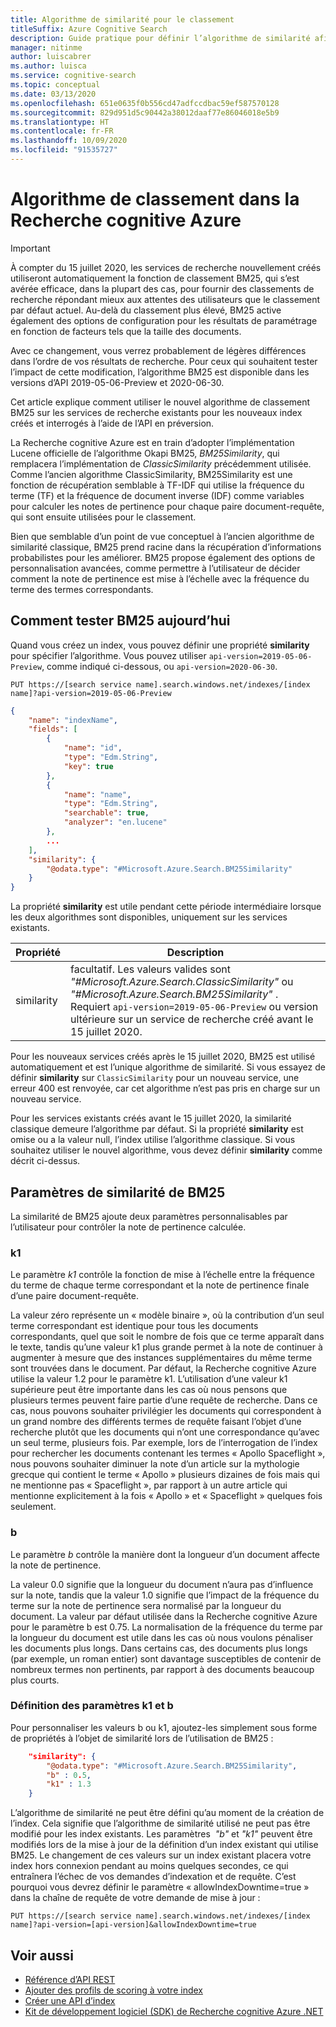 ```yaml
---
title: Algorithme de similarité pour le classement
titleSuffix: Azure Cognitive Search
description: Guide pratique pour définir l’algorithme de similarité afin d’essayer un nouvel algorithme de similarité pour le classement
manager: nitinme
author: luiscabrer
ms.author: luisca
ms.service: cognitive-search
ms.topic: conceptual
ms.date: 03/13/2020
ms.openlocfilehash: 651e0635f0b556cd47adfccdbac59ef587570128
ms.sourcegitcommit: 829d951d5c90442a38012daaf77e86046018e5b9
ms.translationtype: HT
ms.contentlocale: fr-FR
ms.lasthandoff: 10/09/2020
ms.locfileid: "91535727"
---
```

# <a name="ranking-algorithm-in-azure-cognitive-search"></a>Algorithme de classement dans la Recherche cognitive Azure

> [!IMPORTANT]
> À compter du 15 juillet 2020, les services de recherche nouvellement créés utiliseront automatiquement la fonction de classement BM25, qui s’est avérée efficace, dans la plupart des cas, pour fournir des classements de recherche répondant mieux aux attentes des utilisateurs que le classement par défaut actuel. Au-delà du classement plus élevé, BM25 active également des options de configuration pour les résultats de paramétrage en fonction de facteurs tels que la taille des documents.  
>
> Avec ce changement, vous verrez probablement de légères différences dans l’ordre de vos résultats de recherche. Pour ceux qui souhaitent tester l’impact de cette modification, l’algorithme BM25 est disponible dans les versions d’API 2019-05-06-Preview et 2020-06-30.  

Cet article explique comment utiliser le nouvel algorithme de classement BM25 sur les services de recherche existants pour les nouveaux index créés et interrogés à l’aide de l’API en préversion.

La Recherche cognitive Azure est en train d’adopter l’implémentation Lucene officielle de l’algorithme Okapi BM25, *BM25Similarity*, qui remplacera l’implémentation de *ClassicSimilarity* précédemment utilisée. Comme l’ancien algorithme ClassicSimilarity, BM25Similarity est une fonction de récupération semblable à TF-IDF qui utilise la fréquence du terme (TF) et la fréquence de document inverse (IDF) comme variables pour calculer les notes de pertinence pour chaque paire document-requête, qui sont ensuite utilisées pour le classement. 

Bien que semblable d’un point de vue conceptuel à l’ancien algorithme de similarité classique, BM25 prend racine dans la récupération d’informations probabilistes pour les améliorer. BM25 propose également des options de personnalisation avancées, comme permettre à l’utilisateur de décider comment la note de pertinence est mise à l’échelle avec la fréquence du terme des termes correspondants.

## <a name="how-to-test-bm25-today"></a>Comment tester BM25 aujourd’hui

Quand vous créez un index, vous pouvez définir une propriété **similarity** pour spécifier l’algorithme. Vous pouvez utiliser `api-version=2019-05-06-Preview`, comme indiqué ci-dessous, ou `api-version=2020-06-30`.

```
PUT https://[search service name].search.windows.net/indexes/[index name]?api-version=2019-05-06-Preview
```

```json  
{
    "name": "indexName",
    "fields": [
        {
            "name": "id",
            "type": "Edm.String",
            "key": true
        },
        {
            "name": "name",
            "type": "Edm.String",
            "searchable": true,
            "analyzer": "en.lucene"
        },
        ...
    ],
    "similarity": {
        "@odata.type": "#Microsoft.Azure.Search.BM25Similarity"
    }
}
```

La propriété **similarity** est utile pendant cette période intermédiaire lorsque les deux algorithmes sont disponibles, uniquement sur les services existants. 

| Propriété | Description |
|----------|-------------|
| similarity | facultatif. Les valeurs valides sont *"#Microsoft.Azure.Search.ClassicSimilarity"* ou *"#Microsoft.Azure.Search.BM25Similarity"* . <br/> Requiert `api-version=2019-05-06-Preview` ou version ultérieure sur un service de recherche créé avant le 15 juillet 2020. |

Pour les nouveaux services créés après le 15 juillet 2020, BM25 est utilisé automatiquement et est l’unique algorithme de similarité. Si vous essayez de définir **similarity** sur `ClassicSimilarity` pour un nouveau service, une erreur 400 est renvoyée, car cet algorithme n’est pas pris en charge sur un nouveau service.

Pour les services existants créés avant le 15 juillet 2020, la similarité classique demeure l’algorithme par défaut. Si la propriété **similarity** est omise ou a la valeur null, l’index utilise l’algorithme classique. Si vous souhaitez utiliser le nouvel algorithme, vous devez définir **similarity** comme décrit ci-dessus.

## <a name="bm25-similarity-parameters"></a>Paramètres de similarité de BM25

La similarité de BM25 ajoute deux paramètres personnalisables par l’utilisateur pour contrôler la note de pertinence calculée.

### <a name="k1"></a>k1

Le paramètre *k1* contrôle la fonction de mise à l’échelle entre la fréquence du terme de chaque terme correspondant et la note de pertinence finale d’une paire document-requête.

La valeur zéro représente un « modèle binaire », où la contribution d’un seul terme correspondant est identique pour tous les documents correspondants, quel que soit le nombre de fois que ce terme apparaît dans le texte, tandis qu’une valeur k1 plus grande permet à la note de continuer à augmenter à mesure que des instances supplémentaires du même terme sont trouvées dans le document. Par défaut, la Recherche cognitive Azure utilise la valeur 1.2 pour le paramètre k1. L’utilisation d’une valeur k1 supérieure peut être importante dans les cas où nous pensons que plusieurs termes peuvent faire partie d’une requête de recherche. Dans ce cas, nous pouvons souhaiter privilégier les documents qui correspondent à un grand nombre des différents termes de requête faisant l’objet d’une recherche plutôt que les documents qui n’ont une correspondance qu’avec un seul terme, plusieurs fois. Par exemple, lors de l’interrogation de l’index pour rechercher les documents contenant les termes « Apollo Spaceflight », nous pouvons souhaiter diminuer la note d’un article sur la mythologie grecque qui contient le terme « Apollo » plusieurs dizaines de fois mais qui ne mentionne pas « Spaceflight », par rapport à un autre article qui mentionne explicitement à la fois « Apollo » et « Spaceflight » quelques fois seulement. 
 
### <a name="b"></a>b

Le paramètre *b* contrôle la manière dont la longueur d’un document affecte la note de pertinence.

La valeur 0.0 signifie que la longueur du document n’aura pas d’influence sur la note, tandis que la valeur 1.0 signifie que l’impact de la fréquence du terme sur la note de pertinence sera normalisé par la longueur du document. La valeur par défaut utilisée dans la Recherche cognitive Azure pour le paramètre b est 0.75. La normalisation de la fréquence du terme par la longueur du document est utile dans les cas où nous voulons pénaliser les documents plus longs. Dans certains cas, des documents plus longs (par exemple, un roman entier) sont davantage susceptibles de contenir de nombreux termes non pertinents, par rapport à des documents beaucoup plus courts.

### <a name="setting-k1-and-b-parameters"></a>Définition des paramètres k1 et b

Pour personnaliser les valeurs b ou k1, ajoutez-les simplement sous forme de propriétés à l’objet de similarité lors de l’utilisation de BM25 :

```json
    "similarity": {
        "@odata.type": "#Microsoft.Azure.Search.BM25Similarity",
        "b" : 0.5,
        "k1" : 1.3
    }
```

L’algorithme de similarité ne peut être défini qu’au moment de la création de l’index. Cela signifie que l’algorithme de similarité utilisé ne peut pas être modifié pour les index existants. Les paramètres  *"b"* et *"k1"* peuvent être modifiés lors de la mise à jour de la définition d’un index existant qui utilise BM25. Le changement de ces valeurs sur un index existant placera votre index hors connexion pendant au moins quelques secondes, ce qui entraînera l’échec de vos demandes d’indexation et de requête. C’est pourquoi vous devrez définir le paramètre « allowIndexDowntime=true » dans la chaîne de requête de votre demande de mise à jour :

```http
PUT https://[search service name].search.windows.net/indexes/[index name]?api-version=[api-version]&allowIndexDowntime=true
```

## <a name="see-also"></a>Voir aussi  

+ [Référence d’API REST](/rest/api/searchservice/)
+ [Ajouter des profils de scoring à votre index](index-add-scoring-profiles.md)
+ [Créer une API d’index](/rest/api/searchservice/create-index)
+ [Kit de développement logiciel (SDK) de Recherche cognitive Azure .NET](/dotnet/api/overview/azure/search)